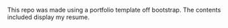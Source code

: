 This repo was made using a portfolio template off bootstrap. The contents included display my resume.